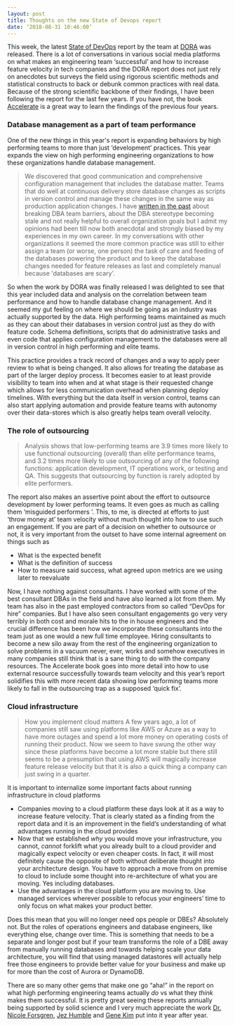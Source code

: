 ```yaml
---
layout: post
title: Thoughts on the new State of Devops report
date: ‘2018-08-31 10:46:00’
---
```

This week, the latest [State of DevOps][1] report by the team at [DORA][2] was released. There is a lot of conversations in various social media platforms on what makes an engineering team ‘successful’ and how to increase feature velocity in tech companies and the DORA report does not just rely on anecdotes but surveys the field using rigorous scientific methods and statistical constructs to back or debunk common practices with real data. Because of the strong scientific backbone of their findings, I have been following the report for the last few years. If you have not, the book [Accelerate][3] is a great way to learn the findings of the previous four years. 

### Database management as a part of team performance
One of the new things in this year's report is expanding behaviors by high performing teams to more than just ‘development’ practices. This year expands the view on high performing engineering organizations to how these organizations handle database management. 

> We discovered that good communication and comprehensive configuration management that includes the database matter. Teams that do well at continuous delivery store database changes as scripts in version control and manage these changes in the same way as production application changes.
I have [written in the past][4] about breaking DBA team barriers, about the DBA stereotype becoming stale and not really helpful to overall organization goals but I admit my opinions had been till now both anecdotal and strongly biased by my experiences in my own career. In my conversations with other organizations it seemed the more common practice was still to either assign a team (or worse, one person) the task of care and feeding of the databases powering the product and to keep the database changes needed for feature releases as last and completely manual because 'databases are scary'. 

So when the work by DORA was finally released I was delighted to see that this year included data and analysis on the correlation between team performance and how to handle database change management. And it seemed my gut feeling on where we should be going as an industry was actually supported by the data. High performing teams maintained as much as they can about their databases in version control just as they do with feature code. Schema definitions, scripts that do administrative tasks and even code that applies configuration management to the databases were all in version control in high performing and elite teams. 

This practice provides a track record of changes and a way to apply peer review to what is being changed. It also allows for treating the database as part of the larger deploy process. It becomes easier to at least provide visibility to team into when and at what stage is their requested change which allows for less communication overhead when planning deploy timelines. With everything but the data itself in version control, teams can also start applying automation and provide feature teams with autonomy over their data-stores which is also greatly helps team overall velocity. 

### The role of outsourcing
> Analysis shows that low-performing teams are 3.9 times more likely to use functional outsourcing (overall) than elite performance teams, and 3.2 times more likely to use outsourcing of any of the following functions: application development, IT operations work, or testing and QA. This suggests that outsourcing by function is rarely adopted by elite performers.

The report also makes an assertive point about the effort to outsource development by lower performing teams. It even goes as much as calling them ‘misguided performers ’. This, to me, is directed at efforts to just ‘throw money at’ team velocity without much thought into how to use such an engagement. If you are part of a decision on whether to outsource or not, it is very important from the outset to have some internal agreement on things such as
* What is the expected benefit 
* What is the definition of success 
* How to measure said success, what agreed upon metrics are we using later to reevaluate 

Now, I have nothing against consultants. I have worked with some of the best consultant DBAs in the field and have also learned a lot from them. My team has also in the past employed contractors from so called “DevOps for hire” companies. But I have also seen consultant engagements go very very terribly in both cost and morale hits to the in house engineers and the crucial difference has been how we incorporate these consultants into the team just as one would a new full time employee. Hiring consultants to become a new silo away from the rest of the engineering organization to solve problems in a vacuum never, ever, works and somehow executives in many companies still think that is a sane thing to do with the company resources. The Accelerate book goes into more detail into how to use external resource successfully towards team velocity and this year’s report solidifies this with more recent data showing low performing teams more likely to fall in the outsourcing trap as a supposed ‘quick fix’.
 
### Cloud infrastructure
> How you implement cloud matters
A few years ago, a lot of companies still saw using platforms like AWS or Azure as a way to have more outages and spend a lot more money on operating costs of running their product. Now we seem to have swung the other way since these platforms have become a lot more stable but there still seems to be a presumption that using AWS will magically increase feature release velocity but that it is also a quick thing a company can just swing in a quarter. 

It is important to internalize some important facts about running infrastructure in cloud platforms
* Companies moving to a cloud platform these days look at it as a way to increase feature velocity. That is clearly stated as a finding from the report data and it is an improvement in the field’s understanding of what advantages running in the cloud provides
* Now that we established _why_ you would move your infrastructure, you cannot, *cannot* forklift what you already built to a cloud provider and magically expect velocity or even cheaper costs. In fact, it will most definitely cause the opposite of both without deliberate thought into your architecture design. You have to approach a move from on premise to cloud to include some thought into re-architecture of what you are moving. Yes including databases. 
* Use the advantages in the cloud platform you are moving to. Use managed services wherever possible to refocus your engineers’ time to only focus on what makes your product better. 

Does this mean that you will no longer need ops people or DBEs? Absolutely not. But the roles of operations engineers and database engineers, like everything else, change over time. This is something that needs to be a separate and longer post but if your team transforms the role of a DBE away from manually running databases and towards helping scale your data architecture, you will find that using managed datastores will actually help free those engineers to provide better value for your business and make up for more than the cost of Aurora or DynamoDB.

There are so many other gems that make one go “aha!” in the report on what high performing engineering teams actually *do* vs what they *think* makes them successful. It is pretty great seeing these reports annually being supported by solid science and I very much appreciate the work [Dr. Nicole Forsgren][5], [Jez Humble][6] and [Gene Kim][7] put into it year after year. 


[1]:	https://cloudplatformonline.com/2018-state-of-devops.html
[2]:	https://devops-research.com
[3]:	https://www.amazon.com/Accelerate-Software-Performing-Technology-Organizations-ebook/dp/B07B9F83WM/ref=sr_1_1?ie=UTF8&qid=1535649522&sr=8-1&keywords=accelerate
[4]:	http://sysadvent.blogspot.com/2016/12/day-2-dbas-priesthood-no-more.html
[5]:	https://twitter.com/nicolefv
[6]:	https://twitter.com/jezhumble
[7]:	https://twitter.com/RealGeneKim
